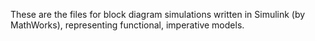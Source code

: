 These are the files for block diagram simulations written in Simulink (by MathWorks), representing functional, imperative models.
